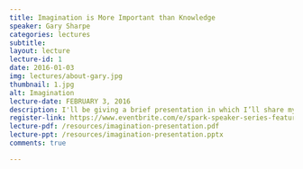 ```yaml
---
title: Imagination is More Important than Knowledge
speaker: Gary Sharpe
categories: lectures
subtitle: 
layout: lecture
lecture-id: 1
date: 2016-01-03
img: lectures/about-gary.jpg
thumbnail: 1.jpg
alt: Imagination
lecture-date: FEBRUARY 3, 2016
description: I'll be giving a brief presentation in which I’ll share my thoughts regarding innovation, imagination, and what it takes to build and create two successful multi-million dollar companies.
register-link: https://www.eventbrite.com/e/spark-speaker-series-featuring-gary-sharpe-tickets-20630298779
lecture-pdf: /resources/imagination-presentation.pdf
lecture-ppt: /resources/imagination-presentation.pptx
comments: true

---
```

